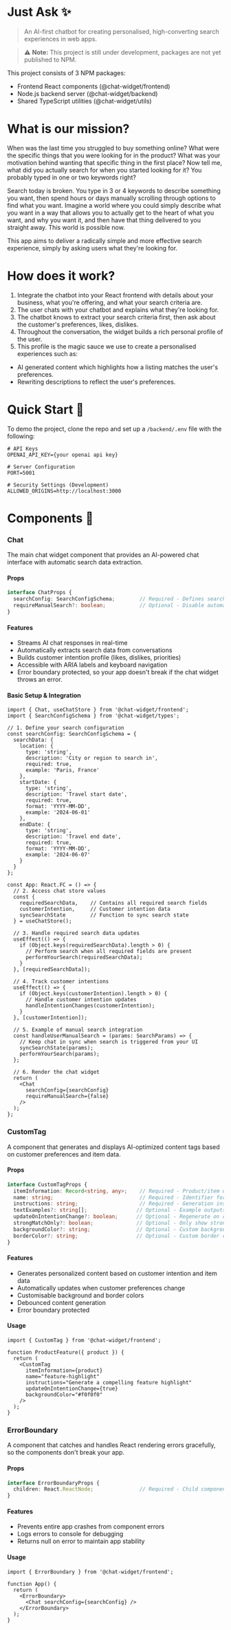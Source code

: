 # Just Ask ✨
> An AI-first chatbot for creating personalised, high-converting search experiences in web apps.

> ⚠️ **Note:** This project is still under development, packages are not yet published to NPM.

This project consists of 3 NPM packages:
- Frontend React components (@chat-widget/frontend)
- Node.js backend server (@chat-widget/backend) 
- Shared TypeScript utilities (@chat-widget/utils)

# What is our mission?
When was the last time you struggled to buy something online? What were the specific things that you were looking for in the product? What was your motivation behind wanting that specific thing in the first place? Now tell me, what did you actually search for when you started looking for it? You probably typed in one or two keywords right?

Search today is broken. You type in 3 or 4 keywords to describe something you want, then spend hours or days manually scrolling through options to find what you want. Imagine a world where you could simply describe what you want in a way that allows you to actually get to the heart of what you want, and why you want it, and then have that thing delivered to you straight away. This world is possible now.

This app aims to deliver a radically simple and more effective search experience, simply by asking users what they're looking for.

# How does it work?

1. Integrate the chatbot into your React frontend with details about your business, what you're offering, and what your search criteria are.
2. The user chats with your chatbot and explains what they're looking for.
3. The chatbot knows to extract your search criteria first, then ask about the customer's preferences, likes, dislikes.
4. Throughout the conversation, the widget builds a rich personal profile of the user.
5. This profile is the magic sauce we use to create a personalised experiences such as:
  - AI generated content which highlights how a listing matches the user's preferences.
  - Rewriting descriptions to reflect the user's preferences.

# Quick Start 🚀
To demo the project, clone the repo and set up a `/backend/.env` file with the following:

```
# API Keys
OPENAI_API_KEY={your openai api key}

# Server Configuration
PORT=5001

# Security Settings (Development)
ALLOWED_ORIGINS=http://localhost:3000
```

# Components 🧩

### Chat
The main chat widget component that provides an AI-powered chat interface with automatic search data extraction.

#### Props
```typescript
interface ChatProps {
  searchConfig: SearchConfigSchema;        // Required - Defines search fields and validation
  requireManualSearch?: boolean;           // Optional - Disable automatic search (default: false)
}
```

#### Features
- Streams AI chat responses in real-time
- Automatically extracts search data from conversations
- Builds customer intention profile (likes, dislikes, priorities)
- Accessible with ARIA labels and keyboard navigation
- Error boundary protected, so your app doesn't break if the chat widget throws an error.

#### Basic Setup & Integration
```tsx
import { Chat, useChatStore } from '@chat-widget/frontend';
import { SearchConfigSchema } from '@chat-widget/types';

// 1. Define your search configuration
const searchConfig: SearchConfigSchema = {
  searchData: {
    location: {
      type: 'string',
      description: 'City or region to search in',
      required: true,
      example: 'Paris, France'
    },
    startDate: {
      type: 'string',
      description: 'Travel start date',
      required: true,
      format: 'YYYY-MM-DD',
      example: '2024-06-01'
    },
    endDate: {
      type: 'string',
      description: 'Travel end date',
      required: true,
      format: 'YYYY-MM-DD',
      example: '2024-06-07'
    }
  }
};

const App: React.FC = () => {
  // 2. Access chat store values
  const { 
    requiredSearchData,    // Contains all required search fields
    customerIntention,     // Customer intention data
    syncSearchState        // Function to sync search state
  } = useChatStore();

  // 3. Handle required search data updates
  useEffect(() => {
    if (Object.keys(requiredSearchData).length > 0) {
      // Perform search when all required fields are present
      performYourSearch(requiredSearchData);
    }
  }, [requiredSearchData]);

  // 4. Track customer intentions
  useEffect(() => {
    if (Object.keys(customerIntention).length > 0) {
      // Handle customer intention updates
      handleIntentionChanges(customerIntention);
    }
  }, [customerIntention]);

  // 5. Example of manual search integration
  const handleUserManualSearch = (params: SearchParams) => {
    // Keep chat in sync when search is triggered from your UI
    syncSearchState(params);
    performYourSearch(params);
  };

  // 6. Render the chat widget
  return (
    <Chat 
      searchConfig={searchConfig}
      requireManualSearch={false}
    />
  );
};
```

### CustomTag
A component that generates and displays AI-optimized content tags based on customer preferences and item data.

#### Props
```typescript
interface CustomTagProps {
  itemInformation: Record<string, any>;    // Required - Product/item data
  name: string;                            // Required - Identifier for the tag
  instructions: string;                    // Required - Generation instructions
  textExamples?: string[];                // Optional - Example outputs for guidance
  updateOnIntentionChange?: boolean;      // Optional - Regenerate on customer intention changes
  strongMatchOnly?: boolean;              // Optional - Only show strong preference matches
  backgroundColor?: string;               // Optional - Custom background color
  borderColor?: string;                   // Optional - Custom border color
}
```

#### Features
- Generates personalized content based on customer intention and item data
- Automatically updates when customer preferences change
- Customisable background and border colors
- Debounced content generation
- Error boundary protected

#### Usage
```tsx
import { CustomTag } from '@chat-widget/frontend';

function ProductFeature({ product }) {
  return (
    <CustomTag 
      itemInformation={product}
      name="feature-highlight"
      instructions="Generate a compelling feature highlight"
      updateOnIntentionChange={true}
      backgroundColor="#f0f0f0"
    />
  );
}
```

### ErrorBoundary
A component that catches and handles React rendering errors gracefully, so the components don't break your app.

#### Props
```typescript
interface ErrorBoundaryProps {
  children: React.ReactNode;               // Required - Child components to protect
}
```

#### Features
- Prevents entire app crashes from component errors
- Logs errors to console for debugging
- Returns null on error to maintain app stability

#### Usage
```tsx
import { ErrorBoundary } from '@chat-widget/frontend';

function App() {
  return (
    <ErrorBoundary>
      <Chat searchConfig={searchConfig} />
    </ErrorBoundary>
  );
}
```
